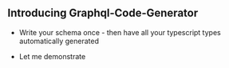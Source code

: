 ## Introducing Graphql-Code-Generator

- Write your schema once - then have all your typescript types automatically generated

- Let me demonstrate
